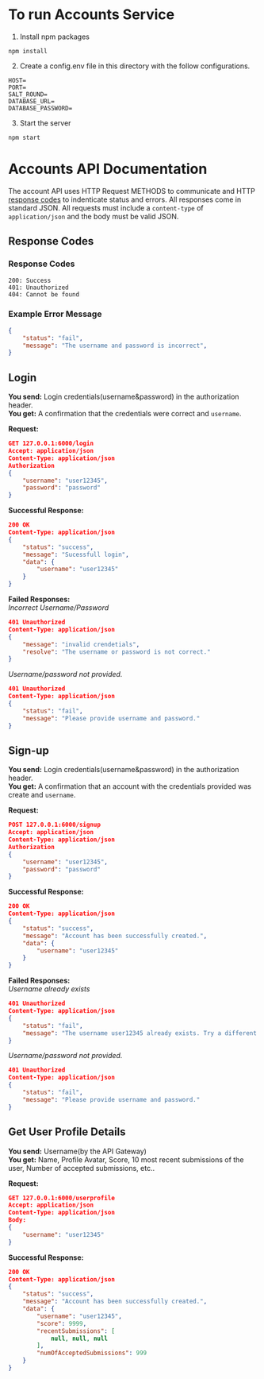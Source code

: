 # To run Accounts Service
1. Install npm packages
```
npm install
```
2. Create a config.env file in this directory with the follow configurations.
```
HOST=
PORT=
SALT_ROUND=
DATABASE_URL=
DATABASE_PASSWORD=
```
3. Start the server
```
npm start
```


# Accounts API Documentation
The account API uses HTTP Request METHODS to communicate and HTTP [response codes](https://en.wikipedia.org/wiki/List_of_HTTP_status_codes) to indenticate status and errors. All responses come in standard JSON. All requests must include a `content-type` of `application/json` and the body must be valid JSON.

## Response Codes 
### Response Codes
```
200: Success
401: Unauthorized
404: Cannot be found
```

### Example Error Message
```json
{
    "status": "fail",
    "message": "The username and password is incorrect",
}
```

## Login
**You send:** Login credentials(username&password) in the authorization header.\
**You get:** A confirmation that the credentials were correct and `username`. 

**Request:**
```json
GET 127.0.0.1:6000/login
Accept: application/json
Content-Type: application/json
Authorization
{
    "username": "user12345",
    "password": "password" 
}
```
**Successful Response:**
```json
200 OK
Content-Type: application/json
{
    "status": "success",
    "message": "Sucessfull login",
    "data": {
        "username": "user12345"
    }
}
```
**Failed Responses:** \
*Incorrect Username/Password* 
```json
401 Unauthorized
Content-Type: application/json
{
    "message": "invalid crendetials",
    "resolve": "The username or password is not correct."
}
```
*Username/password not provided.* 
```json
401 Unauthorized
Content-Type: application/json
{
    "status": "fail",
    "message": "Please provide username and password."
}
```


## Sign-up
**You send:** Login credentials(username&password) in the authorization header.\
**You get:** A confirmation that an account with the credentials provided was create and `username`. 

**Request:**
```json
POST 127.0.0.1:6000/signup
Accept: application/json
Content-Type: application/json
Authorization
{
    "username": "user12345",
    "password": "password" 
}
```
**Successful Response:**
```json
200 OK
Content-Type: application/json
{
    "status": "success",
    "message": "Account has been successfully created.",
    "data": {
        "username": "user12345"
    }
}
```

**Failed Responses:** \
*Username already exists* 
```json
401 Unauthorized
Content-Type: application/json
{
    "status": "fail",
    "message": "The username user12345 already exists. Try a different username."
}
```

*Username/password not provided.* 
```json
401 Unauthorized
Content-Type: application/json
{
    "status": "fail",
    "message": "Please provide username and password."
}
```

## Get User Profile Details
**You send:** Username(by the API Gateway) \
**You get:** Name, Profile Avatar, Score, 10 most recent submissions of the user, Number of accepted submissions, etc..

**Request:**
```json
GET 127.0.0.1:6000/userprofile
Accept: application/json
Content-Type: application/json
Body:
{
    "username": "user12345"
}
```
**Successful Response:**
```json
200 OK
Content-Type: application/json
{
    "status": "success",
    "message": "Account has been successfully created.",
    "data": {
        "username": "user12345",
        "score": 9999,
        "recentSubmissions": [
            null, null, null
        ],
        "numOfAcceptedSubmissions": 999
    }
}
```